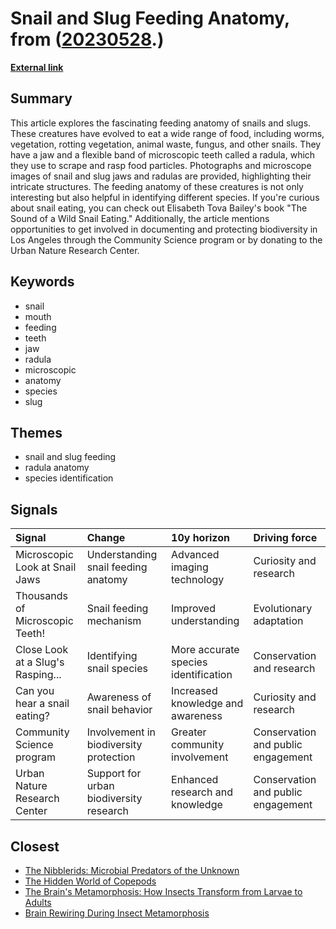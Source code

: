 # __Snail and Slug Feeding Anatomy__, from ([20230528](https://kghosh.substack.com/p/20230528).)

__[External link](https://nhm.org/stories/microscopic-look-snail-jaws)__



## Summary

This article explores the fascinating feeding anatomy of snails and slugs. These creatures have evolved to eat a wide range of food, including worms, vegetation, rotting vegetation, animal waste, fungus, and other snails. They have a jaw and a flexible band of microscopic teeth called a radula, which they use to scrape and rasp food particles. Photographs and microscope images of snail and slug jaws and radulas are provided, highlighting their intricate structures. The feeding anatomy of these creatures is not only interesting but also helpful in identifying different species. If you're curious about snail eating, you can check out Elisabeth Tova Bailey's book "The Sound of a Wild Snail Eating." Additionally, the article mentions opportunities to get involved in documenting and protecting biodiversity in Los Angeles through the Community Science program or by donating to the Urban Nature Research Center.

## Keywords

* snail
* mouth
* feeding
* teeth
* jaw
* radula
* microscopic
* anatomy
* species
* slug

## Themes

* snail and slug feeding
* radula anatomy
* species identification

## Signals

| Signal                            | Change                                  | 10y horizon                          | Driving force                      |
|:----------------------------------|:----------------------------------------|:-------------------------------------|:-----------------------------------|
| Microscopic Look at Snail Jaws    | Understanding snail feeding anatomy     | Advanced imaging technology          | Curiosity and research             |
| Thousands of Microscopic Teeth!   | Snail feeding mechanism                 | Improved understanding               | Evolutionary adaptation            |
| Close Look at a Slug's Rasping... | Identifying snail species               | More accurate species identification | Conservation and research          |
| Can you hear a snail eating?      | Awareness of snail behavior             | Increased knowledge and awareness    | Curiosity and research             |
| Community Science program         | Involvement in biodiversity protection  | Greater community involvement        | Conservation and public engagement |
| Urban Nature Research Center      | Support for urban biodiversity research | Enhanced research and knowledge      | Conservation and public engagement |

## Closest

* [The Nibblerids: Microbial Predators of the Unknown](279ad1b21581f6a15ca206621c443c6d)
* [The Hidden World of Copepods](72f38771bb0e524e59d49cde66f9db5e)
* [The Brain's Metamorphosis: How Insects Transform from Larvae to Adults](25b20b3a3800f47c01aeec2e68e2af8f)
* [Brain Rewiring During Insect Metamorphosis](bcf5820227220a93cb3923e1d8c64a6c)